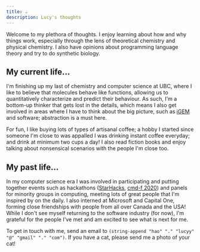 ```yaml
---
title: ☕
description: Lucy's thoughts
---
```


Welcome to my plethora of thoughts. I enjoy learning about how and why things work, especially through the lens of theoretical chemistry and physical chemistry. I also have opinions about programming language theory and try to do synthetic biology. 

## My current life...

I'm finishing up my last of chemistry and computer science at UBC, where I like to believe that molecules behave like functions, allowing us to quantitatively characterize and predict their behaviour. As such, I'm a bottom-up thinker that gets lost in the details, which means I also get involved in areas where I have to think about the big picture, such as [iGEM](https://ubcigem.com/) and software; abstraction is a must here.

For fun, I like buying lots of types of artisanal coffee; a hobby I started since someone I'm close to was appalled I was drinking instant coffee everyday; and drink at minimum two cups a day! I also read fiction books and enjoy talking about nonsensical scenarios with the people I'm close too.

## My past life...

In my computer science era I was involved in participating and putting together events such as hackathons ([StarHacks](https://starhacks.devpost.com/), [cmd-f 2020](https://devpost.com/software/ecoeats-sgwzhp)) and panels for minority groups in computing, meeting lots of great people that I'm inspired by on the daily. I also interned at Microsoft and Capital One, forming close friendships with people from all over Canada and the USA! While I don't see myself returning to the software industry (for now), I'm grateful for the people I've met and am excited to see what is next for me.

<p>
To get in touch with me, send an email to <code>(string-append "hao" "." "lucyy" "@" "gmail" "." "com")</code>. If you have a cat, please send me a photo of your cat!
</p>
